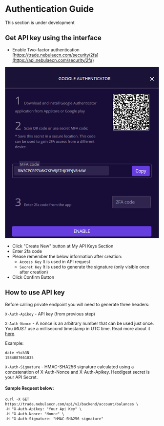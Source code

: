 # Authentication Guide

This section is under development

## Get API key using the interface

* Enable Two-factor authentication [https://trade.nebulaecn.com/security/2fa](https://api.nebulaecn.com/security/2fa)

![](../.gitbook/assets/image%20%281%29.png)

* Click "Create New" button at My API Keys Section
* Enter 2fa code
* Please remember the below information after creation:
  * `Access Key` It is used in API request
  * `Secret Key` It is used to generate the signature \(only visible once after creation\)
* Click Confirm Button

## **How to use API key**

Before calling private endpoint you will need to generate three headers:

`X-Auth-Apikey` - API key \(from previous step\)

`X-Auth-Nonce` - A nonce is an arbitrary number that can be used just once. You _MUST_ use a millisecond timestamp in UTC time. Read more about it [here](https://en.wikipedia.org/wiki/Cryptographic_nonce).

Example:

```text
date +%s%3N
1584087661035
```

 `X-Auth-Signature` - HMAC-SHA256 signature calculated using a concatenation of X-Auth-Nonce and X-Auth-Apikey. Hexdigest secret is your API Secret. 

#### Sample Request below:

```text
curl -X GET https://trade.nebulaecn.com/api/v2/backend/account/balances \
-H "X-Auth-Apikey: "Your Api Key" \
-H "X-Auth-Nonce: "Nonce" \
-H "X-Auth-Signature: "HMAC-SHA256 signature"
```






